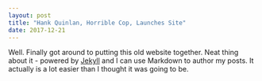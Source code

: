 ```yaml
---
layout: post
title: "Hank Quinlan, Horrible Cop, Launches Site"
date: 2017-12-21
---
```


Well. Finally got around to putting this old website together. Neat thing about it - powered by [Jekyll](http://jekyllrb.com) and I can use Markdown to author my posts. It actually is a lot easier than I thought it was going to be.
